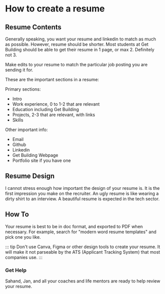 # How to create a resume

## Resume Contents

Generally speaking, you want your resume and linkedin to match as much as possible. However, resume should be shorter. Most students at Get Building should be able to get their resume in 1 page, or max 2. Definitely not 3.

Make edits to your resume to match the particular job posting you are sending it for.

These are the important sections in a resume:

Primary sections:

- Intro
- Work experience, 0 to 1-2 that are relevant
- Education including Get Building
- Projects, 2-3 that are relevant, with links
- Skills

Other important info:

- Email
- Github
- Linkedin
- Get Building Webpage
- Portfolio site if you have one

## Resume Design

I cannot stress enough how important the design of your resume is. It is the first impression you make on the recruiter. An ugly resume is like wearing a dirty shirt to an interview. A beautiful resume is expected in the tech sector.

## How To

Your resume is best to be in doc format, and exported to PDF when necessary. For example, search for "modern word resume templates" and pick one you like.

::: tip
Don't use Canva, Figma or other design tools to create your resume. It will make it not parseable by the ATS (Applicant Tracking System) that most companies use.
:::

### Get Help

Sahand, Jan, and all your coaches and life mentors are ready to help review your resume.
